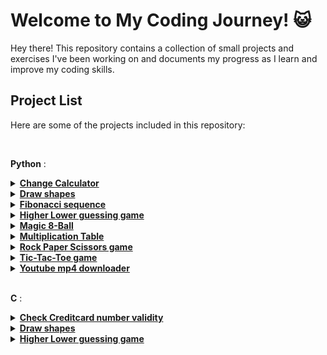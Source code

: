 # Welcome to My Coding Journey! 😺

Hey there! 
This repository contains a collection of small projects and exercises I've been working on and documents my progress as I learn and improve my coding skills.



## Project List

Here are some of the projects included in this repository:

<br>

**Python** :

<details>
  <summary><a href="Projects/python/Change%20Calculator"><strong>Change Calculator</strong></a></summary>
  Calculates the correct change for a given amount. 
</details>

<details>
  <summary><a href="Projects/python/Draw%20shapes"><strong>Draw shapes</strong></a></summary>
  Draws geometric shapes using Python. Greaf for practicing nested loops.
</details>

<details>
  <summary><a href="Projects/python/Fibonacci%20sequence"><strong>Fibonacci sequence</strong></a></summary>
  Generates and displays Fibonacci numbers.
</details>

<details>
  <summary><a href="Projects/python/Higher%20Lower"><strong>Higher Lower guessing game</strong></a></summary>
  Number guessing game with higher/lower hints.
</details>

<details>
  <summary><a href="Projects/python/Magic%208-Ball"><strong>Magic 8-Ball</strong></a></summary>
  Simulates a digital fortune-teller with random answers.
</details>

<details>
  <summary><a href="Projects/python/Multiplication%20Table"><strong>Multiplication Table</strong></a></summary>
  Displays a multiplication table for a chosen number.
</details>

<details>
  <summary><a href="Projects/python/Rock%20Paper%20Scissors"><strong>Rock Paper Scissors game</strong></a></summary>
  Play the classic game against the computer.
</details>

<details>
  <summary><a href="Projects/python/Tic-Tac-Toe"><strong>Tic-Tac-Toe game</strong></a></summary>
  A simple Tic-Tac-Toe game for two players.
</details>

<details>
  <summary><a href="Projects/python/Youtube%20downloader"><strong>Youtube mp4 downloader</strong></a></summary>
  Downloads YouTube videos in MP4 format.
</details>

<br>

**C** :

<details>
  <summary><a href="Projects/c/Check%20Creditcard"><strong>Check Creditcard number validity</strong></a></summary>
  Validates credit card numbers using Luhn’s algorithm.
</details>

<details>
  <summary><a href="Projects/c/Draw%20Shapes"><strong>Draw shapes</strong></a></summary>
  Creates basic geometric shapes using C.
</details>

<details>
  <summary><a href="Projects/c/Higher%20Lower%20game"><strong>Higher Lower guessing game</strong></a></summary>
  Number guessing game with higher/lower hints.
</details>
